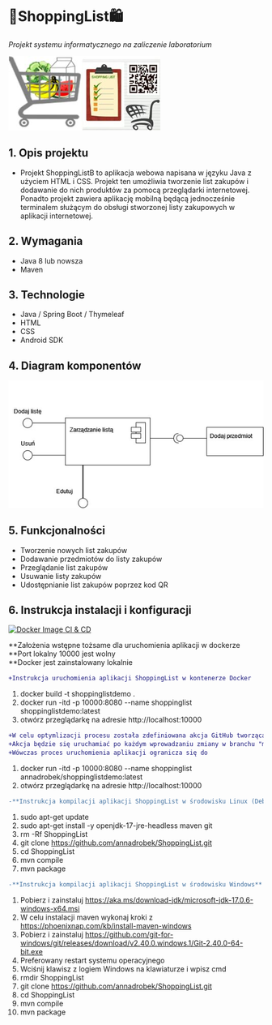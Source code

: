 # :shopping_cart:ShoppingList:shopping:
*Projekt systemu informatycznego na zaliczenie laboratorium*

![Logo aplikacji](https://github.com/RadoslawBiereta/ShoppingListByADRB/blob/main/ShoppinList.jpg)

## 1. Opis projektu
- Projekt ShoppingListB to aplikacja webowa napisana w języku Java z użyciem HTML i CSS.
Projekt ten umożliwia tworzenie list zakupów i dodawanie do nich produktów za pomocą przeglądarki internetowej. Ponadto projekt zawiera aplikację mobilną będącą jednocześnie terminalem służącym do obsługi stworzonej listy zakupowych w aplikacji internetowej.
## 2. Wymagania
- Java 8 lub nowsza
- Maven
## 3. Technologie
- Java / Spring Boot / Thymeleaf
- HTML
- CSS
- Android SDK
## 4. Diagram komponentów
![diagram komponentów](https://github.com/RadoslawBiereta/ShoppingListByADRB/blob/main/diagram_komponentow.jpg)
## 5. Funkcjonalności
- Tworzenie nowych list zakupów
- Dodawanie przedmiotów do listy zakupów
- Przeglądanie list zakupów
- Usuwanie listy zakupów
- Udostępnianie list zakupów poprzez kod QR
## 6. Instrukcja instalacji i konfiguracji
[![Docker Image CI & CD](https://github.com/annadrobek/ShoppingList/actions/workflows/main.yml/badge.svg)](https://github.com/annadrobek/ShoppingList/actions/workflows/main.yml)

**Założenia wstępne tożsame dla uruchomienia aplikacji w dockerze  
**Port lokalny 10000 jest wolny  
**Docker jest zainstalowany lokalnie  

```diff
+Instrukcja uruchomienia aplikacji ShoppingList w kontenerze Docker
```
1) docker build -t shoppinglistdemo .  
2) docker run -itd -p 10000:8080 --name shoppinglist shoppinglistdemo:latest  
3) otwórz przeglądarkę na adresie http://localhost:10000

```diff
+W celu optymlizacji procesu została zdefiniowana akcja GitHub tworząca obrazy dockerowe.
+Akcja będzie się uruchamiać po każdym wprowadzaniu zmiany w branchu "main".
+Wówczas proces uruchomienia aplikacji ogranicza się do
```
1) docker run -itd -p 10000:8080 --name shoppinglist annadrobek/shoppinglistdemo:latest
2) otwórz przeglądarkę na adresie http://localhost:10000

```diff
-**Instrukcja kompilacji aplikacji ShoppingList w środowisku Linux (Debian/Ubuntu)**  
```
1) sudo apt-get update  
2) sudo apt-get install -y openjdk-17-jre-headless maven git
3) rm -Rf ShoppingList  
4) git clone https://github.com/annadrobek/ShoppingList.git  
5) cd ShoppingList  
6) mvn compile  
7) mvn package   

```diff
-**Instrukcja kompilacji aplikacji ShoppingList w środowisku Windows**  
```
1) Pobierz i zainstaluj https://aka.ms/download-jdk/microsoft-jdk-17.0.6-windows-x64.msi  
2) W celu instalacji maven wykonaj kroki z https://phoenixnap.com/kb/install-maven-windows  
3) Pobierz i zainstaluj https://github.com/git-for-windows/git/releases/download/v2.40.0.windows.1/Git-2.40.0-64-bit.exe
4) Preferowany restart systemu operacyjnego
5) Wciśnij klawisz z logiem Windows na klawiaturze i wpisz cmd
6) rmdir ShoppingList
7) git clone https://github.com/annadrobek/ShoppingList.git  
8) cd ShoppingList  
9) mvn compile  
10) mvn package  
